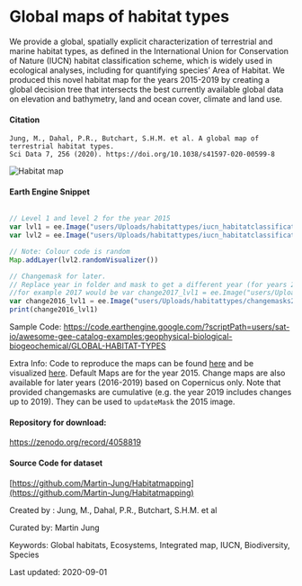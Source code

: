 # Global maps of habitat types

We provide a global, spatially explicit characterization of terrestrial and marine habitat types, as defined in the International Union for Conservation of Nature (IUCN) habitat classification scheme, which is widely used in ecological analyses, including for quantifying species’ Area of Habitat. We produced this novel habitat map for the years 2015-2019 by creating a global decision tree that intersects the best currently available global data on elevation and bathymetry, land and ocean cover, climate and land use.

#### Citation

```
Jung, M., Dahal, P.R., Butchart, S.H.M. et al. A global map of terrestrial habitat types.
Sci Data 7, 256 (2020). https://doi.org/10.1038/s41597-020-00599-8
```

![Habitat map](https://raw.githubusercontent.com/Martin-Jung/Habitatmapping/master/screen_lvl2.png)

#### Earth Engine Snippet
```js

// Level 1 and level 2 for the year 2015
var lvl1 = ee.Image("users/Uploads/habitattypes/iucn_habitatclassification_composite_lvl1_ver004")
var lvl2 = ee.Image("users/Uploads/habitattypes/iucn_habitatclassification_composite_lvl2_ver004")

// Note: Colour code is random
Map.addLayer(lvl2.randomVisualizer())

// Changemask for later.
// Replace year in folder and mask to get a different year (for years 2016-2019)
//for example 2017 would be var change2017_lvl1 = ee.Image("users/Uploads/habitattypes/changemasks2016/iucn_habitatclassification_2017changemask_lvl1_ver004")
var change2016_lvl1 = ee.Image("users/Uploads/habitattypes/changemasks2016/iucn_habitatclassification_2016changemask_lvl1_ver004")
print(change2016_lvl1)

```

Sample Code: https://code.earthengine.google.com/?scriptPath=users/sat-io/awesome-gee-catalog-examples:geophysical-biological-biogeochemical/GLOBAL-HABITAT-TYPES

Extra Info:
Code to reproduce the maps can be found [here](https://github.com/Martin-Jung/Habitatmapping) and be visualized [here](https://uploads.users.earthengine.app/view/habitat-types-map). Default Maps are for the year 2015. Change maps are also available for later years (2016-2019) based on Copernicus only. Note that provided changemasks are cumulative (e.g. the year 2019 includes changes up to 2019). They can be used to `updateMask` the 2015 image.

#### Repository for download:
https://zenodo.org/record/4058819

#### Source Code for dataset
[https://github.com/Martin-Jung/Habitatmapping](https://github.com/Martin-Jung/Habitatmapping)

Created by : Jung, M., Dahal, P.R., Butchart, S.H.M. et al

Curated by: Martin Jung

Keywords: Global habitats, Ecosystems, Integrated map, IUCN, Biodiversity, Species

Last updated: 2020-09-01
